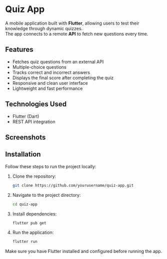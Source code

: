 # Quiz App

A mobile application built with **Flutter**, allowing users to test their knowledge through dynamic quizzes.  
The app connects to a remote **API** to fetch new questions every time.

## Features
- Fetches quiz questions from an external API
- Multiple-choice questions
- Tracks correct and incorrect answers
- Displays the final score after completing the quiz
- Responsive and clean user interface
- Lightweight and fast performance

## Technologies Used
- Flutter (Dart)
- REST API integration

## Screenshots
<!-- You can add screenshots here if available -->
<!-- Example:
![Quiz Screen](link-to-your-screenshot)
-->

## Installation

Follow these steps to run the project locally:

1. Clone the repository:
   ```bash
   git clone https://github.com/yourusername/quiz-app.git
2. Navigate to the project directory:

    ```bash
    cd quiz-app
3. Install dependencies:

    ```bash
    flutter pub get 
4. Run the application:

    ```bash
    flutter run
    
Make sure you have Flutter installed and configured before running the app.
